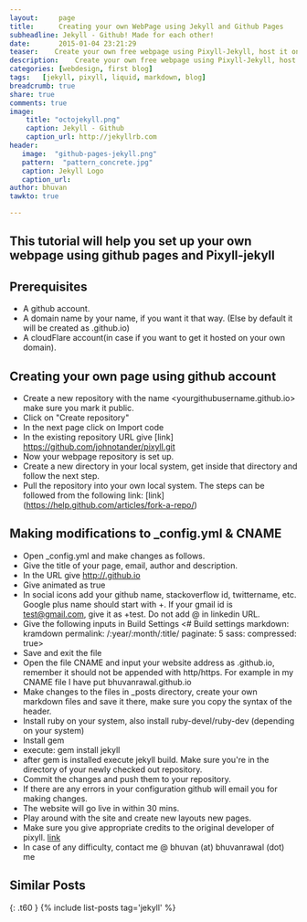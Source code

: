 ```yaml
---
layout:     page
title:      Creating your own WebPage using Jekyll and Github Pages
subheadline: Jekyll - Github! Made for each other!
date:       2015-01-04 23:21:29
teaser:    Create your own free webpage using Pixyll-Jekyll, host it on github pages or your own domain.
description:    Create your own free webpage using Pixyll-Jekyll, host it on github pages or your own domain.
categories: [webdesign, first blog]
tags:	[jekyll, pixyll, liquid, markdown, blog]
breadcrumb: true
share: true
comments: true
image:
    title: "octojekyll.png"
    caption: Jekyll - Github
    caption_url: http://jekyllrb.com
header:
   image:  "github-pages-jekyll.png"
   pattern:  "pattern_concrete.jpg"
   caption: Jekyll Logo
   caption_url: 
author: bhuvan    
tawkto: true

---
```


## This tutorial will help you set up your own webpage using github pages and Pixyll-jekyll

## Prerequisites

* A github account.
* A domain name by your name, if you want it that way. (Else by default it will be created as <yourGithubname>.github.io)
* A cloudFlare account(in case if you want to get it hosted on your own domain).

## Creating your own page using github account

* Create a new repository with the name <yourgithubusername.github.io> make sure you mark it public.
* Click on "Create repository"
* In the next page click on Import code
* In the existing repository URL give [link] https://github.com/johnotander/pixyll.git
* Now your webpage repository is set up.
* Create a new directory in your local system, get inside that directory and follow the next step.
* Pull the repository into your own local system. The steps can be followed from the following link: [link] (https://help.github.com/articles/fork-a-repo/)

## Making modifications to _config.yml & CNAME

* Open _config.yml and make changes as follows.
 * Give the title of your page, email, author and description.
 * In the URL give [http://<yourgithubname>.github.io](http://<yourgithubname>.github.io)
 *  Give animated as true
 * In social icons add your github name, stackoverflow id, twittername, etc. Google plus name should start with +. If your gmail id is test@gmail.com, give it as +test. Do not add @ in linkedin URL.
 * Give the following inputs in Build Settings 
		<# Build settings
		markdown: kramdown
		permalink: /:year/:month/:title/
		paginate: 5
		sass:
		compressed: true>
 *  Save and exit the file
 * Open the file CNAME and input your website address as <yourname>.github.io, remember it should not be appended with http/https. For example in my CNAME file I have put bhuvanrawal.github.io
* Make changes to the files in _posts directory, create your own markdown files and save it there, make sure you copy the syntax of the header.
*  Install ruby on your system, also install ruby-devel/ruby-dev (depending on your system)
 * Install gem
 * execute: gem install jekyll
 * after gem is installed execute jekyll build. Make sure you're in the directory of your newly checked out repository.
* Commit the changes and push them to your repository.
 * If there are any errors in your configuration github will email you for making changes.
* The website will go live in within 30 mins.
* Play around with the site and create new layouts new pages.
* Make sure you give appropriate credits to the original developer of pixyll. [link](https://github.com/johnotander)
* In case of any difficulty, contact me @ bhuvan (at) bhuvanrawal (dot) me
 

## Similar Posts
{: .t60 }
{% include list-posts tag='jekyll' %}